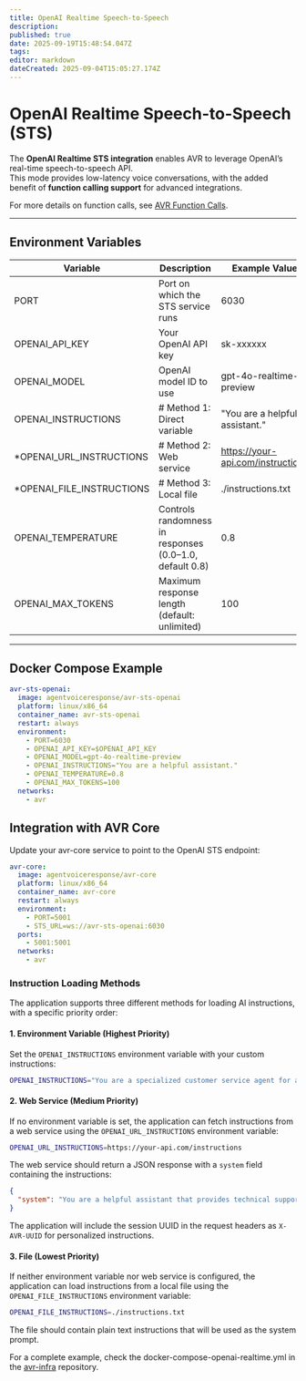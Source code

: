 ```yaml
---
title: OpenAI Realtime Speech-to-Speech
description: 
published: true
date: 2025-09-19T15:48:54.047Z
tags: 
editor: markdown
dateCreated: 2025-09-04T15:05:27.174Z
---
```


# OpenAI Realtime Speech-to-Speech (STS)

The **OpenAI Realtime STS integration** enables AVR to leverage OpenAI’s real-time speech-to-speech API.  
This mode provides low-latency voice conversations, with the added benefit of **function calling support** for advanced integrations.  

For more details on function calls, see [AVR Function Calls](https://wiki.agentvoiceresponse.com/en/avr-function-calls).

---

## Environment Variables

| Variable              | Description                                           | Example Value                           |
|-----------------------|-------------------------------------------------------|-----------------------------------------|
| PORT                  | Port on which the STS service runs                    | 6030                                    |
| OPENAI_API_KEY        | Your OpenAI API key                                   | sk-xxxxxx                               |
| OPENAI_MODEL          | OpenAI model ID to use                                | gpt-4o-realtime-preview                 |
| OPENAI_INSTRUCTIONS   | # Method 1: Direct variable                       | "You are a helpful assistant."          |
| *OPENAI_URL_INSTRUCTIONS   | # Method 2: Web service                       | https://your-api.com/instructions          |
| *OPENAI_FILE_INSTRUCTIONS   | # Method 3: Local file                       | ./instructions.txt          |
| OPENAI_TEMPERATURE    | Controls randomness in responses (0.0–1.0, default 0.8) | 0.8                                     |
| OPENAI_MAX_TOKENS     | Maximum response length (default: unlimited)          | 100                                     |

---

## Docker Compose Example

```yaml
avr-sts-openai:
  image: agentvoiceresponse/avr-sts-openai
  platform: linux/x86_64
  container_name: avr-sts-openai
  restart: always
  environment:
    - PORT=6030
    - OPENAI_API_KEY=$OPENAI_API_KEY
    - OPENAI_MODEL=gpt-4o-realtime-preview
    - OPENAI_INSTRUCTIONS="You are a helpful assistant."
    - OPENAI_TEMPERATURE=0.8
    - OPENAI_MAX_TOKENS=100
  networks:
    - avr
```

## Integration with AVR Core

Update your avr-core service to point to the OpenAI STS endpoint:

```yaml
avr-core:
  image: agentvoiceresponse/avr-core
  platform: linux/x86_64
  container_name: avr-core
  restart: always
  environment:
    - PORT=5001
    - STS_URL=ws://avr-sts-openai:6030
  ports:
    - 5001:5001
  networks:
    - avr
```

### Instruction Loading Methods

The application supports three different methods for loading AI instructions, with a specific priority order:

#### 1. Environment Variable (Highest Priority)
Set the `OPENAI_INSTRUCTIONS` environment variable with your custom instructions:

```bash
OPENAI_INSTRUCTIONS="You are a specialized customer service agent for a tech company. Always be polite and helpful."
```

#### 2. Web Service (Medium Priority)
If no environment variable is set, the application can fetch instructions from a web service using the `OPENAI_URL_INSTRUCTIONS` environment variable:

```bash
OPENAI_URL_INSTRUCTIONS=https://your-api.com/instructions
```

The web service should return a JSON response with a `system` field containing the instructions:
```json
{
  "system": "You are a helpful assistant that provides technical support."
}
```

The application will include the session UUID in the request headers as `X-AVR-UUID` for personalized instructions.

#### 3. File (Lowest Priority)
If neither environment variable nor web service is configured, the application can load instructions from a local file using the `OPENAI_FILE_INSTRUCTIONS` environment variable:

```bash
OPENAI_FILE_INSTRUCTIONS=./instructions.txt
```

The file should contain plain text instructions that will be used as the system prompt.

For a complete example, check the docker-compose-openai-realtime.yml in the [avr-infra](https://github.com/agentvoiceresponse/avr-infra) repository.